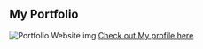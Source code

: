 ## My Portfolio

![Portfolio Website img](https://i.ibb.co/CsLnb8q/portfolio.jpg)
[Check out My profile here](https://rakshithportfolio.netlify.app/)
